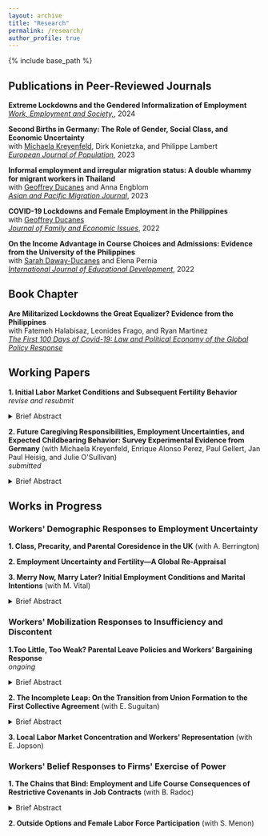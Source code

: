 ```yaml
---
layout: archive
title: "Research"
permalink: /research/
author_profile: true
---
```


{% include base_path %}

## Publications in Peer-Reviewed Journals 

**Extreme Lockdowns and the Gendered Informalization of Employment**<br>[_Work, Employment and Society,_](https://doi.org/10.1177/09500170241247121), 2024

**Second Births in Germany: The Role of Gender, Social Class, and Economic Uncertainty**<br>with [Michaela Kreyenfeld](https://www.hertie-school.org/en/research/faculty-and-researchers/profile/person/kreyenfeld), Dirk Konietzka, and Philippe Lambert<br>[_European Journal of Population_](https://link.springer.com/article/10.1007/s10680-023-09656-5), 2023

**Informal employment and irregular migration status: A double whammy for migrant workers in Thailand**<br>with [Geoffrey Ducanes](https://2012.ateneo.edu/ls/soss/economics/faculty/ducanes-geoffrey-m) and Anna Engblom<br>[_Asian and Pacific Migration Journal_](https://doi.org/10.1177/01171968231188135), 2023

**COVID-19 Lockdowns and Female Employment in the Philippines**<br>with [Geoffrey Ducanes](https://2012.ateneo.edu/ls/soss/economics/faculty/ducanes-geoffrey-m)<br>[_Journal of Family and Economic Issues_](https://link.springer.com/article/10.1007/s10834-022-09879-4), 2022

**On the Income Advantage in Course Choices and Admissions: Evidence from the University of the Philippines**<br>with [Sarah Daway-Ducanes](https://econ.upd.edu.ph/about-upse/faculty/ssdaway/) and Elena Pernia<br>[_International Journal of Educational Development_](https://www.sciencedirect.com/science/article/abs/pii/S0738059322000281), 2022

## Book Chapter

**Are Militarized Lockdowns the Great Equalizer? Evidence from the Philippines**<br>with Fatemeh Halabisaz, Leonides Frago, and Ryan Martinez<br>[_The First 100 Days of Covid-19: Law and Political Economy of the Global Policy Response_](https://books.google.de/books/about/The_First_100_Days_of_Covid_19.html?id=z35MzwEACAAJ&redir_esc=y)

## Working Papers

**1. Initial Labor Market Conditions and Subsequent Fertility Behavior**<br> _revise and resubmit_

<details>
  <summary>Brief Abstract</summary>
  
The conditions upon which people enter the labor market have been demonstrated to affect a variety of later life outcomes such as family formation, employment, and wealth accumulation. After the 2008-09 Global Financial Crisis, a thick strand of the literature has shown that initial employment uncertainty leads to postponed childbearing and higher ultimate childlessness. Yet it is not only individual conditions that matter, broader macroeconomic conditions upon entry also matter. Indeed, the “scarring” literature has likewise demonstrated how recessions negatively affect later life outcomes of their cohorts compared to non-recession entrants. Using detailed employment and birth histories of labor market entrants in Germany, this paper examines the effects of initial conditions, operationalized using fixed-term employment and recession year entry, on subsequent fertility behavior. To partly address endogenous selection bias, we employ a two-step identification strategy combining a non-parametric optimal full matching step and a parametric event history modeling step using the matched data. Results suggest that entering the labor market with a fixed-term contract has persistent negative effects on first births up to a decade after entry and the results are pronounced only for females, whereas entering during a recession has persistent negative effects only for males. </details> 

**2. Future Caregiving Responsibilities, Employment Uncertainties, and Expected Childbearing Behavior: Survey Experimental Evidence from Germany** (with Michaela Kreyenfeld, Enrique Alonso Perez, Paul Gellert, Jan Paul Heisig, and Julie O'Sullivan)<br>_submitted_

<details>
  <summary>Brief Abstract</summary>
  
In societies experiencing declining birth rates, understanding factors that influence childbearing decisions is critical. We employ a factorial survey experiment to investigate how future narratives of old age caregiving responsibilities and employment uncertainties shape the expected childbearing behavior of a fictitious couple described in a vignette. Respondents from the nationally representative German Socio-Economic Panel Innovation Sample (SOEP-IS) (n=1,750) were randomly assigned five vignettes, each describing a hypothetical and future-oriented narrative with varying levels of old-age caregiving responsibilities and employment uncertainties. After each vignette, respondents rated their expectations about the couple’s childbearing behavior within the next three years using an 11-point Likert scale. Results show that high old age caregiving responsibilities and high employment uncertainties reduce expected childbearing behavior by 2.8 and 1.9 points respectively, compared to when both factors are absent. Taking respondent characteristics into account, further analyses reveal that while female respondents evaluate the importance of having low or no old age caregiving responsibilities than males do, neither objective nor subjective measures of respondents’ employment markers moderated the effect of future employment uncertainties. We discuss the implications of our results in highlighting the conditions that are regarded as more or less favorable for childbearing and, more broadly, how both future-oriented old-age caregiving duties and employment uncertainties alter expectations about family formation. </details>

## Works in Progress

### Workers' Demographic Responses to Employment Uncertainty

**1. Class, Precarity, and Parental Coresidence in the UK** (with A. Berrington)

**2. Employment Uncertainty and Fertility—A Global Re-Appraisal**

**3. Merry Now, Marry Later? Initial Employment Conditions and Marital Intentions** (with M. Vital)

<details>
  <summary>Brief Abstract</summary>
  
Young adults typically navigate initial transitions into the labor market along with family formation intentions and decisions. A thick strand of literature, mostly based on Western contexts, demonstrates how employment instability is associated with marital behavior (intentions and actual transitions). The Philippines, as the only country in the world without any legal provision for divorce, is an interesting case in analyzing both the institution of and the preferences for marriage. Following the Oppenheimerian hypothesis that employment stability partly explains (earlier) marriage timing, especially among career-oriented young adults, we analyze: what is the relationship between precarious initial conditions and marital intentions among this highly educated subgroup? We estimate logistic regression models using data from a nationally representative college graduate tracer survey in the Philippines. Our analysis highlights three findings. (1) An overwhelming majority intend to get married ($>90\%$), regardless of employment status. (2) Precarious labor market states are not associated with marital intentions except for economically inactive females. (3) Precarity matters for the expressed timing of marriage---compared to their stably employed counterparts, marriage-oriented young adults on fixed-term contracts, unemployment, or economic inactivity express a slightly later ideal period to marry. These descriptive findings speak to the idea that highly educated young adults in ``merry'' employment conditions intend to marry sooner rather than later. </details>

### Workers' Mobilization Responses to Insufficiency and Discontent

**1.Too Little, Too Weak? Parental Leave Policies and Workers’ Bargaining Response**<br> _ongoing_

<details>
  <summary>Brief Abstract</summary>
  
When statutory work and family entitlements are deemed insufficient, how do workers respond and compensate? Looking at some advanced economies points us to an idea---unionization and collective bargaining (CB) are channels to attain better conditions and higher benefit entitlements than what is legally guaranteed. Whether this ``success story'' applies in other contexts where unions play a less salient role and parental leave laws are perceived as less strongly enforced, as is the case in many developing countries, has not been explored. To address this, we construct a novel dataset of all private sector collective bargaining agreements (CBAs) in the Philippines from 2016-2021 to: (1) descriptively show the prevalence of paid parental leaves (PPLs) in CBAs and (2) analyze the causal effect of a 2019 maternity leave reform, which increased benefit entitlement from 8 to 15 weeks, on the inclusion of PPLs in CBAs using two quasi-experimental designs. Results show that around 65\% of CBAs contain reinforcing provisions that merely restate statutory leave entitlements, while only 5\% contain augmenting provisions that secure more leaves. Meanwhile, we do not find evidence that the 2019 reform crowded out PPL provisions in CBAs. Unpacking potential mechanisms, semi-structured interviews with union leaders lend support to the idea that where compliance and enforcement of family policy laws are perceived as weak, redundancy is as much of an objective as augmentation is in collective bargaining.
</details>

**2. The Incomplete Leap: On the Transition from Union Formation to the First Collective Agreement** (with E. Suguitan)

<details>
  <summary>Brief Abstract</summary>
  
In decentralized systems where unionization and bargaining occur at the establishment level, what explains the (speedy) transition from union formation to the first collective agreement? While prior evidence in some developed countries (e.g. United States) estimates this transition to be a little over a year, little to no evidence exists in other contexts where unions play a less central role. Extending prior literature, we analyze the Philippines where national unionization and collective bargaining coverage rates are relatively low. Using methods from survival analysis on novel register data, we descriptively demonstrate that: (1) median union membership density is low at 40\%; (2) only 20\% of all new union registrations have successfully registered a contract; and (3) unions with higher densities, that are independent, and in the manufacturing sector experience elevated transition rates to a collective agreement.
</details>

**3. Local Labor Market Concentration and Workers' Representation** (with E. Jopson)

### Workers' Belief Responses to Firms' Exercise of Power

**1. The Chains that Bind: Employment and Life Course Consequences of Restrictive Covenants in Job Contracts** (with B. Radoc)

<details>
  <summary>Brief Abstract</summary>

Restrictive covenants (RCs) in job contracts serve as de facto chains restricting workers’ current and future mobility by preventing them from either prematurely exiting the firm or working for its competitor (or both) within a limited period post-employment. A growing strand of the literature has analyzed its effects on individual and aggregate wages and employment as well as firm-level innovation and profitability. In this project, we operationalize RCs as non-compete, non-solicitation, training repayment, and monitoring and enforcement clauses embedded in hypothetical job contracts. Using a conjoint design, we test the effects of these RCs on an array of subsequent outcomes including job search, satisfaction, and family formation intentions. Findings using preliminary data from highly educated labor market entrants in the Philippines lend evidence to the adverse effects of certain types of RCs. While non-competes substantially restrict within-industry job search, all types of RCs negatively affect job satisfaction, marital intentions, and fertility intentions. Our results echo the role of labor and antitrust regulations in abating the harms of excessive and restrictive term-setting in employer-employee contracts, consequently breaking the chains that bind. </details>

**2. Outside Options and Female Labor Force Participation** (with S. Menon)




